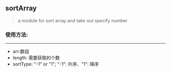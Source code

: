 ## sortArray
> a module for sort array and take out specify number
### 使用方法:
---

* arr:数组
* length: 需要获取的个数
* sortType: "-1" or "1"; "-1": 升序、"1": 降序
